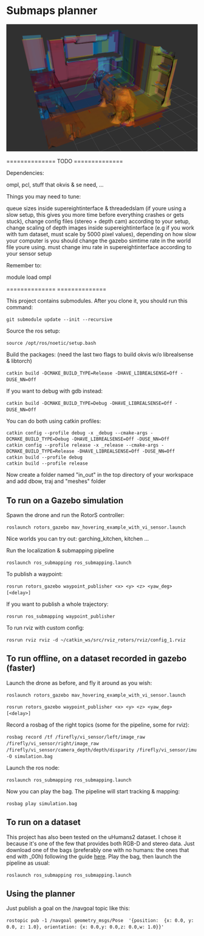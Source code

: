 # Submaps planner

![This is an image](/imgs/cool_pic.png)

============== TODO ==============

Dependencies:

ompl, pcl, stuff that okvis & se need, ...

Things you may need to tune:

queue sizes inside supereightinterface & threadedslam (if youre using a slow setup, this gives you more time before everything crashes or gets stuck), change config files (stereo + depth cam) according to your setup, change scaling of depth images inside supereightinterface (e.g if you work with tum dataset, must scale by 5000 pixel values), depending on how slow your computer is you should change the gazebo simtime rate in the world file youre using. must change imu rate in supereightinterface according to your sensor setup

Remember to:

module load ompl

============== ==============

This project contains submodules. After you clone it, you should run this command:

`` git submodule update --init --recursive ``

Source the ros setup:

`` source /opt/ros/noetic/setup.bash ``

Build the packages: (need the last two flags to build okvis w/o librealsense & libtorch)

`` catkin build -DCMAKE_BUILD_TYPE=Release -DHAVE_LIBREALSENSE=Off -DUSE_NN=Off ``

If you want to debug with gdb instead:

`` catkin build -DCMAKE_BUILD_TYPE=Debug -DHAVE_LIBREALSENSE=Off -DUSE_NN=Off ``

You can do both using catkin profiles:

```
catkin config --profile debug -x _debug --cmake-args -DCMAKE_BUILD_TYPE=Debug -DHAVE_LIBREALSENSE=Off -DUSE_NN=Off
catkin config --profile release -x _release --cmake-args -DCMAKE_BUILD_TYPE=Release -DHAVE_LIBREALSENSE=Off -DUSE_NN=Off
catkin build --profile debug
catkin build --profile release
```

Now create a folder named "in_out" in the top directory of your workspace and add dbow, traj and "meshes" folder

## To run on a Gazebo simulation

Spawn the drone and run the RotorS controller:

`` roslaunch rotors_gazebo mav_hovering_example_with_vi_sensor.launch ``

Nice worlds you can try out: garching_kitchen, kitchen ...

Run the localization & submapping pipeline

`` roslaunch ros_submapping ros_submapping.launch ``

To publish a waypoint:

`` rosrun rotors_gazebo waypoint_publisher <x> <y> <z> <yaw_deg> [<delay>] ``

If you want to publish a whole trajectory:

`` rosrun ros_submapping waypoint_publisher ``

To run rviz with custom config:

`` rosrun rviz rviz -d ~/catkin_ws/src/rviz_rotors/rviz/config_1.rviz ``


## To run offline, on a dataset recorded in gazebo (faster)

Launch the drone as before, and fly it around as you wish:

`` roslaunch rotors_gazebo mav_hovering_example_with_vi_sensor.launch ``

`` rosrun rotors_gazebo waypoint_publisher <x> <y> <z> <yaw_deg> [<delay>] ``

Record a rosbag of the right topics (some for the pipeline, some for rviz):

`` rosbag record /tf /firefly/vi_sensor/left/image_raw /firefly/vi_sensor/right/image_raw /firefly/vi_sensor/camera_depth/depth/disparity /firefly/vi_sensor/imu -O simulation.bag ``

Launch the ros node:

`` roslaunch ros_submapping ros_submapping.launch ``

Now you can play the bag. The pipeline will start tracking & mapping:

`` rosbag play simulation.bag ``

## To run on a dataset

This project has also been tested on the uHumans2 dataset. I chose it because it's one of the few that provides both RGB-D and stereo data. Just download one of the bags (preferably one with no humans: the ones that end with _00h) following the guide [here](http://web.mit.edu/sparklab/datasets/uHumans2/). Play the bag, then launch the pipeline as usual:

`` roslaunch ros_submapping ros_submapping.launch ``

## Using the planner

Just publish a goal on the /navgoal topic like this:

`` rostopic pub -1 /navgoal geometry_msgs/Pose  '{position:  {x: 0.0, y: 0.0, z: 1.0}, orientation: {x: 0.0,y: 0.0,z: 0.0,w: 1.0}}' ``





